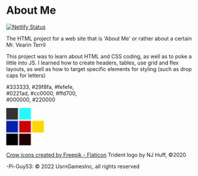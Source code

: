 # About Me
[![Netlify Status](https://api.netlify.com/api/v1/badges/eb65b329-a61d-4d54-987f-74c1e5d9be2a/deploy-status)](https://app.netlify.com/sites/about-me-pi-guy53/deploys)

The HTML project for a web site that is 'About Me' or rather about a certain Mr. Vearin Terril

This project was to learn about HTML and CSS coding, as well as to poke a little into JS. I learned how to create headers, tables, use grid and flex layouts, as well as how to target specific elements for styling (such as drop caps for letters)

#333333, #29f8fa, #fefefe,
<br>
#0221ad, #cc0000, #ffd700,
<br>
#000000, #220000

<img src = "img/color-swatches.png" style="width:100px;"/>

[Crow icons created by Freepik - Flaticon](https://www.flaticon.com/free-icons/crow)
Trident logo by NJ Huff, &copy;2020

-Pi-Guy53:
&copy; 2022 UsrnGamesInc, all rights reserved